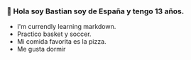 ### 👋 Hola soy Bastian soy de España y tengo 13 años.

- I'm currendly learning markdown.
- Practico basket y soccer.
- Mi comida favorita es la pizza.
- Me gusta dormir
